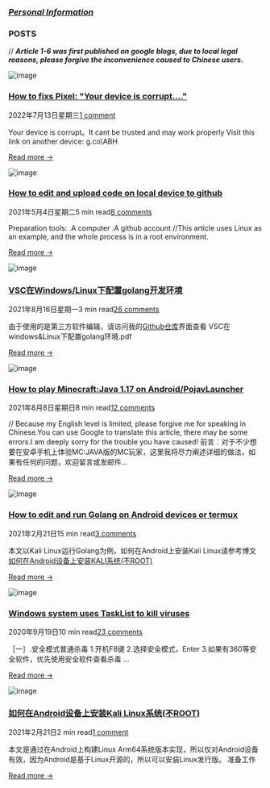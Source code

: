 
   
### *[Personal Information](https://github.com/iepdcu/iepdcu.github.io/blob/7f8102eac7d2ddd990195f292bf8562d40d7f59e/about.md)*


### POSTS
   // ***Article 1-6 was first published on google blogs, due to local legal reasons, please forgive the inconvenience caused to Chinese users.***

<!-- 
1. [VSC在Windows/Linux下配置golang开发环境](https://iepdcu.blogspot.com/2021/08/vscwindowslinuxgolang.html?m=1)

2. [How to edit and upload code on local device to github](https://iepdcu.blogspot.com/2021/05/how-to-edit-and-upload-code-on-local.html?m=1)

3. [如何在Android设备上安装Kali Linux系统(不ROOT)]()

4. [How to play Minecraft:Java 1.17 or higher version on Android/PojavLauncher](https://iepdcu.blogspot.com/2021/08/how-to-play-minecraftjava-on.html?m=1)

5. [Windows system uses TaskList to kill viruses](https://iepdcu.blogspot.com/2020/09/blog-post.html)

6. [How to edit and run Golang on Android devices or termux](https://iepdcu.blogspot.com/2021/02/android.html)
-->

![image](Aspose.Words.d748efbb-c7db-4ce5-b8f6-389e2bd09e68.001.png) 
### [**How to fixs Pixel: "Your device is corrupt...."**](/blogs/1.html)
2022年7月13日星期三[1 comment]()

Your device is corrupt。It cant be trusted and may work properly
Visit this link on another device:
g.co\ABH[](/blogs/1.html)

[Read more →](/blogs/1.html)

![image](Aspose.Words.d748efbb-c7db-4ce5-b8f6-389e2bd09e68.001.png) 
### [**How to edit and upload code on local device to github**](www.mamihlapinatapai.com.cn/2021/05/how-to-edit-and-upload-code-on-local.html)
2021年5月4日星期二5 min read[8 comments]()

Preparation tools:
.A computer 
.A github account
//This article uses Linux as an example, and the whole process is in a root environment.[](www.mamihlapinatapai.com.cn/2021/05/how-to-edit-and-upload-code-on-local.html)

[Read more →](www.mamihlapinatapai.com.cn/2021/05/how-to-edit-and-upload-code-on-local.html)

![image](Aspose.Words.d748efbb-c7db-4ce5-b8f6-389e2bd09e68.001.png) 
### [**VSC在Windows/Linux下配置golang开发环境**](www.mamihlapinatapai.com.cn/2021/08/vscwindowslinuxgolang.html)
2021年8月16日星期一3 min read[26 comments]()

由于使用的是第三方软件编辑，请访问我的[Github仓库](https://github.com/iepdcu/Test_upload/tree/main/Blogspot)界面查看 
VSC在windows&Linux下配置golang环境.pdf[](www.mamihlapinatapai.com.cn/2021/08/vscwindowslinuxgolang.html)

[Read more →](www.mamihlapinatapai.com.cn/2021/08/vscwindowslinuxgolang.html)

![image](Aspose.Words.d748efbb-c7db-4ce5-b8f6-389e2bd09e68.001.png) 
### [**How to play Minecraft:Java 1.17 on Android/PojavLauncher**](www.mamihlapinatapai.com.cn/2021/08/how-to-play-minecraftjava-on.html)
2021年8月8日星期日8 min read[12 comments]()

// Because my English level is limited, please forgive me for speaking in Chinese.You can use Google to translate this article, there may be some errors.I am deeply sorry for the trouble you have caused! 
前言：对于不少想要在安卓手机上体验MC:JAVA版的MC玩家，这里我将尽力阐述详细的做法，如果有任何的问题，欢迎留言或发邮件...[](www.mamihlapinatapai.com.cn/2021/08/how-to-play-minecraftjava-on.html)

[Read more →](www.mamihlapinatapai.com.cn/2021/08/how-to-play-minecraftjava-on.html)

![image](Aspose.Words.d748efbb-c7db-4ce5-b8f6-389e2bd09e68.001.png) 
### [**How to edit and run Golang on Android devices or termux**](www.mamihlapinatapai.com.cn/2021/02/android.html)
2021年2月21日15 min read[3 comments]()

本文以Kali Linux运行Golang为例，如何在Android上安装Kali Linux请参考博文[如何在Android设备上安装KALI系统(不ROOT)](www.mamihlapinatapai.com.cn/2021/02/androidkaliroot.html)[](www.mamihlapinatapai.com.cn/2021/02/android.html)

[Read more →](www.mamihlapinatapai.com.cn/2021/02/android.html)

![image](Aspose.Words.d748efbb-c7db-4ce5-b8f6-389e2bd09e68.001.png) 
### [**Windows system uses TaskList to kill viruses**](www.mamihlapinatapai.com.cn/2020/09/blog-post.html)
2020年9月19日10 min read[23 comments]()

［一］.安全模式普通杀毒
1.开机F8键 2.选择安全模式，Enter 
3.如果有360等安全软件，优先使用安全软件查看杀毒 ...[](www.mamihlapinatapai.com.cn/2020/09/blog-post.html)

[Read more →](www.mamihlapinatapai.com.cn/2020/09/blog-post.html)

![image](Aspose.Words.d748efbb-c7db-4ce5-b8f6-389e2bd09e68.001.png) 
### [**如何在Android设备上安装Kali Linux系统(不ROOT)**](www.mamihlapinatapai.com.cn/2021/02/androidkaliroot.html)
2021年2月21日2 min read[1 comment]()

本文是通过在Android上构建Linux Arm64系统版本实现，所以仅对Android设备有效，因为Android是基于Linux开源的，所以可以安装Linux发行版。 准备工作[](www.mamihlapinatapai.com.cn/2021/02/androidkaliroot.html)

[Read more →](www.mamihlapinatapai.com.cn/2021/02/androidkaliroot.html)

